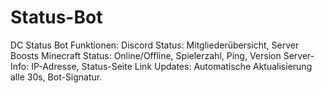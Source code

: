 # Status-Bot
DC Status Bot Funktionen:  Discord Status: Mitgliederübersicht, Server Boosts Minecraft Status: Online/Offline, Spielerzahl, Ping, Version Server-Info: IP-Adresse, Status-Seite Link Updates: Automatische Aktualisierung alle 30s, Bot-Signatur.
